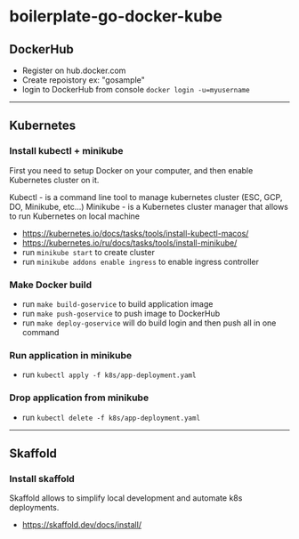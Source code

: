 # boilerplate-go-docker-kube


## DockerHub
- Register on hub.docker.com
- Create repoistory
  ex: "gosample"
- login to DockerHub from console `docker login -u=myusername`


---
## Kubernetes

### Install kubectl + minikube

First you need to setup Docker on your computer, and then enable Kubernetes cluster on it.

Kubectl - is a command line tool to manage kubernetes cluster (ESC, GCP, DO, Minikube, etc...)
Minikube - is a Kubernetes cluster manager that allows to run Kubernetes on local machine

- https://kubernetes.io/docs/tasks/tools/install-kubectl-macos/
- https://kubernetes.io/ru/docs/tasks/tools/install-minikube/
- run `minikube start` to create cluster
- run `minikube addons enable ingress` to enable ingress controller

### Make Docker build
- run `make build-goservice` to build application image
- run `make push-goservice` to push image to DockerHub
- run `make deploy-goservice` will do build login and then push all in one command

### Run application in minikube
- run `kubectl apply -f k8s/app-deployment.yaml`

### Drop application from minikube
- run `kubectl delete -f k8s/app-deployment.yaml`


---
## Skaffold 

### Install skaffold

Skaffold allows to simplify local development and automate k8s deployments.

- https://skaffold.dev/docs/install/